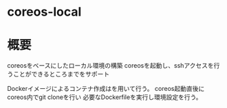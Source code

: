 coreos-local
============

# 概要
coreosをベースにしたローカル環境の構築
coreosを起動し、sshアクセスを行うことができるところまでをサポート

Dockerイメージによるコンテナ作成は<url>を用いて行う。
coreos起動直後にcoreos内でgit cloneを行い
必要なDockerfileを実行し環境設定を行う。
